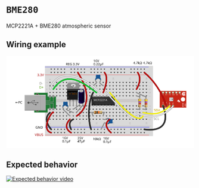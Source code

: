 # `BME280`
MCP2221A + BME280 atmospheric sensor

## Wiring example
![Wiring example](wiring.svg)

## Expected behavior
[![Expected behavior video](https://img.youtube.com/vi/AKy6rWLw3es/0.jpg)](https://www.youtube.com/watch?v=AKy6rWLw3es)
